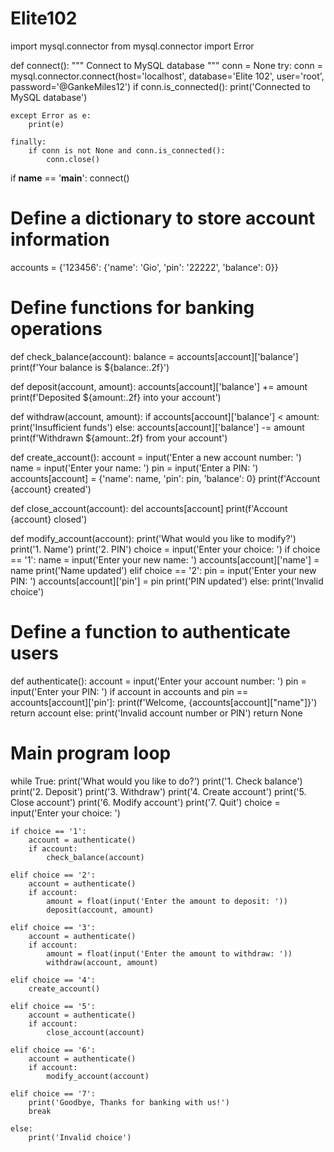 # Elite102

import mysql.connector
from mysql.connector import Error


def connect():
    """ Connect to MySQL database """
    conn = None
    try:
        conn = mysql.connector.connect(host='localhost',
                                       database='Elite 102',
                                       user='root',
                                       password='@GankeMiles12')
        if conn.is_connected():
            print('Connected to MySQL database')

    except Error as e:
        print(e)

    finally:
        if conn is not None and conn.is_connected():
            conn.close()


if __name__ == '__main__':
    connect()


# Define a dictionary to store account information
accounts = {'123456': {'name': 'Gio', 'pin': '22222', 'balance': 0}}

# Define functions for banking operations
def check_balance(account):
    balance = accounts[account]['balance']
    print(f'Your balance is ${balance:.2f}')

def deposit(account, amount):
    accounts[account]['balance'] += amount
    print(f'Deposited ${amount:.2f} into your account')

def withdraw(account, amount):
    if accounts[account]['balance'] < amount:
        print('Insufficient funds')
    else:
        accounts[account]['balance'] -= amount
        print(f'Withdrawn ${amount:.2f} from your account')

def create_account():
    account = input('Enter a new account number: ')
    name = input('Enter your name: ')
    pin = input('Enter a PIN: ')
    accounts[account] = {'name': name, 'pin': pin, 'balance': 0}
    print(f'Account {account} created')

def close_account(account):
    del accounts[account]
    print(f'Account {account} closed')

def modify_account(account):
    print('What would you like to modify?')
    print('1. Name')
    print('2. PIN')
    choice = input('Enter your choice: ')
    if choice == '1':
        name = input('Enter your new name: ')
        accounts[account]['name'] = name
        print('Name updated')
    elif choice == '2':
        pin = input('Enter your new PIN: ')
        accounts[account]['pin'] = pin
        print('PIN updated')
    else:
        print('Invalid choice')

# Define a function to authenticate users
def authenticate():
    account = input('Enter your account number: ')
    pin = input('Enter your PIN: ')
    if account in accounts and pin == accounts[account]['pin']:
        print(f'Welcome, {accounts[account]["name"]}')
        return account
    else:
        print('Invalid account number or PIN')
        return None

# Main program loop
while True:
    print('What would you like to do?')
    print('1. Check balance')
    print('2. Deposit')
    print('3. Withdraw')
    print('4. Create account')
    print('5. Close account')
    print('6. Modify account')
    print('7. Quit')
    choice = input('Enter your choice: ')

    if choice == '1':
        account = authenticate()
        if account:
            check_balance(account)

    elif choice == '2':
        account = authenticate()
        if account:
            amount = float(input('Enter the amount to deposit: '))
            deposit(account, amount)

    elif choice == '3':
        account = authenticate()
        if account:
            amount = float(input('Enter the amount to withdraw: '))
            withdraw(account, amount)

    elif choice == '4':
        create_account()

    elif choice == '5':
        account = authenticate()
        if account:
            close_account(account)

    elif choice == '6':
        account = authenticate()
        if account:
            modify_account(account)

    elif choice == '7':
        print('Goodbye, Thanks for banking with us!')
        break

    else:
        print('Invalid choice')
